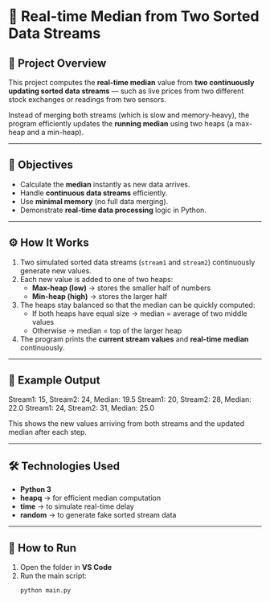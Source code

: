 # 🧠 Real-time Median from Two Sorted Data Streams

## 📘 Project Overview
This project computes the **real-time median** value from **two continuously updating sorted data streams** — such as live prices from two different stock exchanges or readings from two sensors.  

Instead of merging both streams (which is slow and memory-heavy), the program efficiently updates the **running median** using two heaps (a max-heap and a min-heap).  

---

## 🎯 Objectives
- Calculate the **median** instantly as new data arrives.  
- Handle **continuous data streams** efficiently.  
- Use **minimal memory** (no full data merging).  
- Demonstrate **real-time data processing** logic in Python.  

---

## ⚙️ How It Works
1. Two simulated sorted data streams (`stream1` and `stream2`) continuously generate new values.  
2. Each new value is added to one of two heaps:
   - **Max-heap (low)** → stores the smaller half of numbers  
   - **Min-heap (high)** → stores the larger half  
3. The heaps stay balanced so that the median can be quickly computed:
   - If both heaps have equal size → median = average of two middle values  
   - Otherwise → median = top of the larger heap  
4. The program prints the **current stream values** and **real-time median** continuously.

---

## 🧩 Example Output

Stream1: 15, Stream2: 24, Median: 19.5
Stream1: 20, Stream2: 28, Median: 22.0
Stream1: 24, Stream2: 31, Median: 25.0


This shows the new values arriving from both streams and the updated median after each step.

---

## 🛠️ Technologies Used
- **Python 3**
- **heapq** → for efficient median computation  
- **time** → to simulate real-time delay  
- **random** → to generate fake sorted stream data  

---

## 🚀 How to Run
1. Open the folder in **VS Code**  
2. Run the main script:
   ```bash
   python main.py
